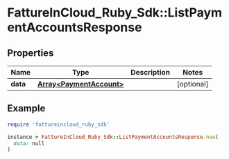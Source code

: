 # FattureInCloud_Ruby_Sdk::ListPaymentAccountsResponse

## Properties

| Name | Type | Description | Notes |
| ---- | ---- | ----------- | ----- |
| **data** | [**Array&lt;PaymentAccount&gt;**](PaymentAccount.md) |  | [optional] |

## Example

```ruby
require 'fattureincloud_ruby_sdk'

instance = FattureInCloud_Ruby_Sdk::ListPaymentAccountsResponse.new(
  data: null
)
```

